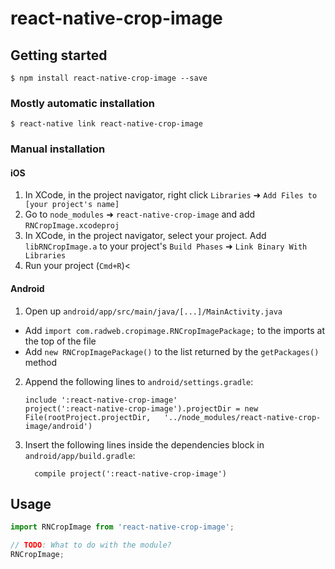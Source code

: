 
# react-native-crop-image

## Getting started

`$ npm install react-native-crop-image --save`

### Mostly automatic installation

`$ react-native link react-native-crop-image`

### Manual installation


#### iOS

1. In XCode, in the project navigator, right click `Libraries` ➜ `Add Files to [your project's name]`
2. Go to `node_modules` ➜ `react-native-crop-image` and add `RNCropImage.xcodeproj`
3. In XCode, in the project navigator, select your project. Add `libRNCropImage.a` to your project's `Build Phases` ➜ `Link Binary With Libraries`
4. Run your project (`Cmd+R`)<

#### Android

1. Open up `android/app/src/main/java/[...]/MainActivity.java`
  - Add `import com.radweb.cropimage.RNCropImagePackage;` to the imports at the top of the file
  - Add `new RNCropImagePackage()` to the list returned by the `getPackages()` method
2. Append the following lines to `android/settings.gradle`:
  	```
  	include ':react-native-crop-image'
  	project(':react-native-crop-image').projectDir = new File(rootProject.projectDir, 	'../node_modules/react-native-crop-image/android')
  	```
3. Insert the following lines inside the dependencies block in `android/app/build.gradle`:
  	```
      compile project(':react-native-crop-image')
  	```


## Usage
```javascript
import RNCropImage from 'react-native-crop-image';

// TODO: What to do with the module?
RNCropImage;
```
  